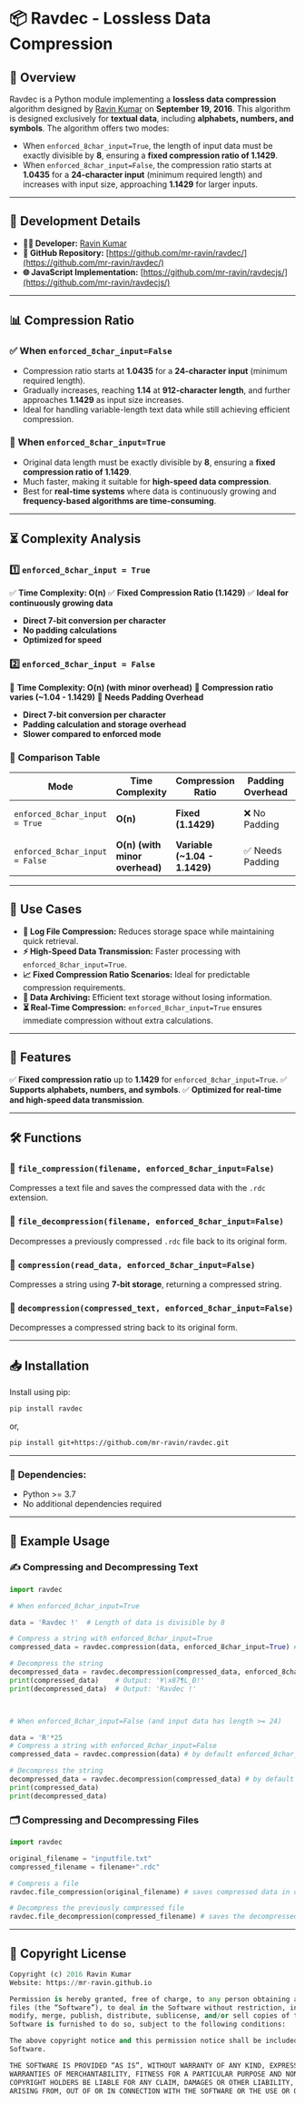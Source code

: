 # 📦 **Ravdec - Lossless Data Compression**

## 🔹 **Overview**
Ravdec is a Python module implementing a **lossless data compression** algorithm designed by [Ravin Kumar](https://mr-ravin.github.io) on **September 19, 2016**. This algorithm is designed exclusively for **textual data**, including **alphabets, numbers, and symbols**. The algorithm offers two modes: 

- When `enforced_8char_input=True`, the length of input data must be exactly divisible by **8**, ensuring a **fixed compression ratio of 1.1429**.
- When `enforced_8char_input=False`, the compression ratio starts at **1.0435** for a **24-character input** (minimum required length) and increases with input size, approaching **1.1429** for larger inputs.

---
## 🔧 **Development Details**
- **👨‍💻 Developer:** [Ravin Kumar](https://mr-ravin.github.io)  
- **📂 GitHub Repository:** [https://github.com/mr-ravin/ravdec/](https://github.com/mr-ravin/ravdec/)
- **🌐 JavaScript Implementation:** [https://github.com/mr-ravin/ravdecjs/](https://github.com/mr-ravin/ravdecjs/)

---
## 📊 **Compression Ratio**

### ✅ **When `enforced_8char_input=False`**
- Compression ratio starts at **1.0435** for a **24-character input** (minimum required length).
- Gradually increases, reaching **1.14** at **912-character length**, and further approaches **1.1429** as input size increases.
- Ideal for handling variable-length text data while still achieving efficient compression.

### 🚀 **When `enforced_8char_input=True`**
- Original data length must be exactly divisible by **8**, ensuring a **fixed compression ratio of 1.1429**.
- Much faster, making it suitable for **high-speed data compression**.
- Best for **real-time systems** where data is continuously growing and **frequency-based algorithms are time-consuming**.

---
## ⏳ **Complexity Analysis**

### **1️⃣ `enforced_8char_input = True`**
✅ **Time Complexity: O(n)**
✅ **Fixed Compression Ratio (1.1429)**
✅ **Ideal for continuously growing data**

- **Direct 7-bit conversion per character**
- **No padding calculations**
- **Optimized for speed**

### **2️⃣ `enforced_8char_input = False`**
📌 **Time Complexity: O(n) (with minor overhead)**
📌 **Compression ratio varies (~1.04 - 1.1429)**
📌 **Needs Padding Overhead**

- **Direct 7-bit conversion per character**
- **Padding calculation and storage overhead**
- **Slower compared to enforced mode**

### 📌 **Comparison Table**
| Mode | Time Complexity | Compression Ratio | Padding Overhead | Best Use Case |
|------|---------------|-----------------|----------------|---------------|
| `enforced_8char_input = True` | **O(n)** | **Fixed (1.1429)** | ❌ No Padding | **High-speed data streams** |
| `enforced_8char_input = False` | **O(n) (with minor overhead)** | **Variable (~1.04 - 1.1429)** | ✅ Needs Padding | **General text compression** |

---
## 🎯 **Use Cases**
- **📜 Log File Compression:** Reduces storage space while maintaining quick retrieval.
- **⚡ High-Speed Data Transmission:** Faster processing with `enforced_8char_input=True`.
- **📈 Fixed Compression Ratio Scenarios:** Ideal for predictable compression requirements.
- **📁 Data Archiving:** Efficient text storage without losing information.
- **⏳ Real-Time Compression:** `enforced_8char_input=True` ensures immediate compression without extra calculations.

---
## 🚀 **Features**
✅ **Fixed compression ratio** up to **1.1429** for `enforced_8char_input=True`.
✅ **Supports alphabets, numbers, and symbols**.
✅ **Optimized for real-time and high-speed data transmission**.

---
## 🛠️ **Functions**

### 📌 `file_compression(filename, enforced_8char_input=False)`
Compresses a text file and saves the compressed data with the `.rdc` extension.

### 📌 `file_decompression(filename, enforced_8char_input=False)`
Decompresses a previously compressed `.rdc` file back to its original form.

### 📌 `compression(read_data, enforced_8char_input=False)`
Compresses a string using **7-bit storage**, returning a compressed string.

### 📌 `decompression(compressed_text, enforced_8char_input=False)`
Decompresses a compressed string back to its original form.

---
## 📥 **Installation**

Install using pip:

```sh
pip install ravdec
```
or,

```sh
pip install git+https://github.com/mr-ravin/ravdec.git
```

---
### 📌 **Dependencies:**
- Python >= 3.7
- No additional dependencies required

---
## 🔄 **Example Usage**

### ✍ **Compressing and Decompressing Text**
```python
import ravdec

# When enforced_8char_input=True

data = 'Ravdec !'  # Length of data is divisible by 8

# Compress a string with enforced_8char_input=True
compressed_data = ravdec.compression(data, enforced_8char_input=True) # compressed_data is '¥\x87¶L¸Ð!'

# Decompress the string
decompressed_data = ravdec.decompression(compressed_data, enforced_8char_input=True)
print(compressed_data)    # Output: '¥\x87¶L¸Ð!'
print(decompressed_data)  # Output: 'Ravdec !'



# When enforced_8char_input=False (and input data has length >= 24)

data = 'R'*25
# Compress a string with enforced_8char_input=False
compressed_data = ravdec.compression(data) # by default enforced_8char_input=False

# Decompress the string
decompressed_data = ravdec.decompression(compressed_data) # by default enforced_8char_input=False
print(compressed_data)
print(decompressed_data)

```

### 🗂️ **Compressing and Decompressing Files**
```python
import ravdec

original_filename = "inputfile.txt"
compressed_filename = filename+".rdc"

# Compress a file
ravdec.file_compression(original_filename) # saves compressed data in compressed_filename

# Decompress the previously compressed file
ravdec.file_decompression(compressed_filename) # saves the decompressed data in original_filename (got after removing '.rdc' from compressed_filename)
```

---
## 📜 **Copyright License**
```python
Copyright (c) 2016 Ravin Kumar
Website: https://mr-ravin.github.io

Permission is hereby granted, free of charge, to any person obtaining a copy of this software and associated documentation 
files (the “Software”), to deal in the Software without restriction, including without limitation the rights to use, copy, 
modify, merge, publish, distribute, sublicense, and/or sell copies of the Software, and to permit persons to whom the 
Software is furnished to do so, subject to the following conditions:

The above copyright notice and this permission notice shall be included in all copies or substantial portions of the 
Software.

THE SOFTWARE IS PROVIDED “AS IS”, WITHOUT WARRANTY OF ANY KIND, EXPRESS OR IMPLIED, INCLUDING BUT NOT LIMITED TO THE 
WARRANTIES OF MERCHANTABILITY, FITNESS FOR A PARTICULAR PURPOSE AND NONINFRINGEMENT. IN NO EVENT SHALL THE AUTHORS OR 
COPYRIGHT HOLDERS BE LIABLE FOR ANY CLAIM, DAMAGES OR OTHER LIABILITY, WHETHER IN AN ACTION OF CONTRACT, TORT OR OTHERWISE, 
ARISING FROM, OUT OF OR IN CONNECTION WITH THE SOFTWARE OR THE USE OR OTHER DEALINGS IN THE SOFTWARE.
```
